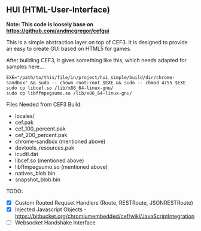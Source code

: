 ## HUI (HTML-User-Interface)

**Note: This code is loosely base on https://github.com/andmcgregor/cefgui**

This is a simple abstraction layer on top of CEF3. It is designed to provide an easy to create
GUI based on HTML5 for games.

After building CEF3, it gives something like this, which needs adapted for samples here...
```
EXE="/path/to/this/file/in/project/hui_simple/build/dir/chrome-sandbox" && sudo -- chown root:root $EXE && sudo -- chmod 4755 $EXE
sudo cp libcef.so /lib/x86_64-linux-gnu/
sudo cp libffmpegsumo.so /lib/x86_64-linux-gnu/
```

Files Needed from CEF3 Build:
- locales/
- cef.pak
- cef_100_percent.pak
- cef_200_percent.pak
- chrome-sandbox (mentioned above)
- devtools_resources.pak
- icudtl.dat
- libcef.so (mentioned above)
- libffmpegsumo.so (mentioned above)
- natives_blob.bin
- snapshot_blob.bin

TODO:
- [x] Custom Routed Requset Handlers (Route, RESTRoute, JSONRESTRoute)
- [x] Injected Javascript Objects - https://bitbucket.org/chromiumembedded/cef/wiki/JavaScriptIntegration
- [ ] Websocket Handshake Interface
